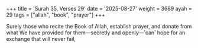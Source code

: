 +++
title = 'Surah 35, Verses 29'
date = '2025-08-27'
weight = 3689
ayah = 29
tags = ["allah", "book", "prayer"]
+++

Surely those who recite the Book of Allah, establish prayer, and donate from what We have provided for them—secretly and openly—˹can˺ hope for an exchange that will never fail,